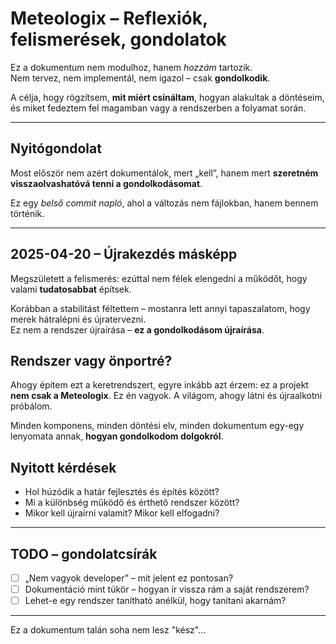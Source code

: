 # Meteologix – Reflexiók, felismerések, gondolatok

Ez a dokumentum nem modulhoz, hanem *hozzám* tartozik.  
Nem tervez, nem implementál, nem igazol – csak **gondolkodik**.

A célja, hogy rögzítsem, **mit miért csináltam**, hogyan alakultak a döntéseim, és miket fedeztem fel magamban vagy a rendszerben a folyamat során.

---

## Nyitógondolat

Most először nem azért dokumentálok, mert „kell”, hanem mert **szeretném visszaolvashatóvá tenni a gondolkodásomat**.

Ez egy *belső commit napló*, ahol a változás nem fájlokban, hanem bennem történik.

---

## 2025-04-20 – Újrakezdés másképp

Megszületett a felismerés: ezúttal nem félek elengedni a működőt, hogy valami **tudatosabbat** építsek.

Korábban a stabilitást féltettem – mostanra lett annyi tapaszalatom, hogy merek hátralépni és újratervezni.  
Ez nem a rendszer újraírása – **ez a gondolkodásom újraírása**.


## Rendszer vagy önportré?

Ahogy építem ezt a keretrendszert, egyre inkább azt érzem: ez a projekt **nem csak a Meteologix**. Ez én vagyok. A világom, ahogy látni és újraalkotni próbálom.

Minden komponens, minden döntési elv, minden dokumentum egy-egy lenyomata annak, **hogyan gondolkodom dolgokról**.

## Nyitott kérdések

- Hol húzódik a határ fejlesztés és építés között?
- Mi a különbség működő és érthető rendszer között?
- Mikor kell újraírni valamit? Mikor kell elfogadni?

---

## TODO – gondolatcsírák

- [ ] „Nem vagyok developer” – mit jelent ez pontosan?
- [ ] Dokumentáció mint tükör – hogyan ír vissza rám a saját rendszerem?
- [ ] Lehet-e egy rendszer tanítható anélkül, hogy tanítani akarnám?

---

Ez a dokumentum talán soha nem lesz "kész"...
